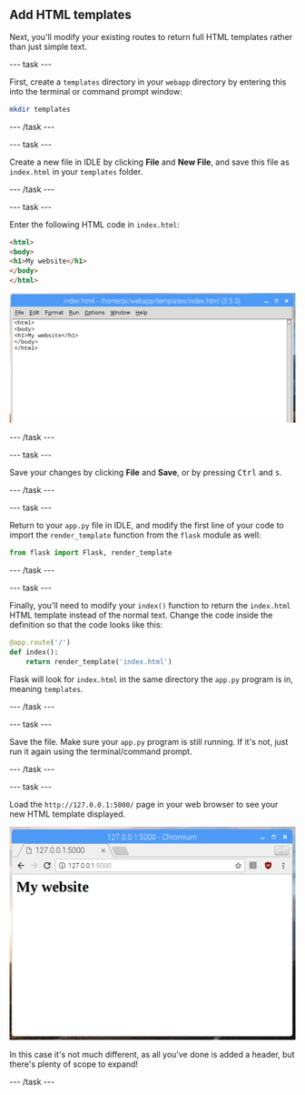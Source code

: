 ## Add HTML templates

Next, you'll modify your existing routes to return full HTML templates rather than just simple text.

--- task ---

First, create a `templates` directory in your `webapp` directory by entering this into the terminal or command prompt window:

```bash
mkdir templates
```

--- /task ---

--- task ---

Create a new file in IDLE by clicking **File** and **New File**, and save this file as `index.html` in your `templates` folder.

--- /task ---

--- task ---

Enter the following HTML code in `index.html`:

```html
<html>
<body>
<h1>My website</h1>
</body>
</html>
```

![idle html](images/idle-html.png)

--- /task ---

--- task ---

Save your changes by clicking **File** and **Save**, or by pressing <kbd>Ctrl</kbd> and <kbd>s</kbd>. 

--- /task ---

--- task ---

Return to your `app.py` file in IDLE, and modify the first line of your code to import the `render_template` function from the `flask` module as well:

```python
from flask import Flask, render_template
```

--- /task ---

--- task ---

Finally, you'll need to modify your `index()` function to return the `index.html` HTML template instead of the normal text. Change the code inside the definition so that the code looks like this:

```python
@app.route('/')
def index():
    return render_template('index.html')
```

Flask will look for `index.html` in the same directory the `app.py` program is in, meaning `templates`.

--- /task ---

--- task ---

Save the file. Make sure your `app.py` program is still running. If it's not, just run it again using the terminal/command prompt.

--- /task ---

--- task ---

Load the `http://127.0.0.1:5000/` page in your web browser to see your new HTML template displayed.

![my website](images/flask-template.png)

In this case it's not much different, as all you've done is added a header, but there's plenty of scope to expand!

--- /task ---

